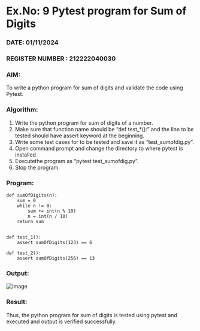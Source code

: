 # Ex.No: 9  Pytest program for Sum of Digits 

### DATE: 01/11/2024                                                                           
### REGISTER NUMBER : 212222040030
### AIM: 
To write a python program for sum of digits and validate the code using Pytest. 
### Algorithm:

1. Write the python program for sum of digits of a number. 
2. Make sure that function name should be “def test_*():” and the line to be tested 
should have assert keyword at the beginning. 
3. Write some test cases for to be tested and save it as “test_sumofdig.py”. 
4. Open command prompt and change the directory to where pytest is installed
5. Executethe program as “pytest test_sumofdig.py”. 
6. Stop the program.

### Program:
```
def sumOfDigits(n):
    sum = 0
    while n != 0:
        sum += int(n % 10)
        n = int(n / 10)
    return sum


def test_1():
    assert sumOfDigits(123) == 6

def test_2():
    assert sumOfDigits(256) == 13

```










### Output:
![image](https://github.com/user-attachments/assets/b273bbea-805d-4f13-826a-a4f99f472cca)



### Result:
Thus, the python program for sum of digits is tested using pytest and executed and output is verified successfully.

